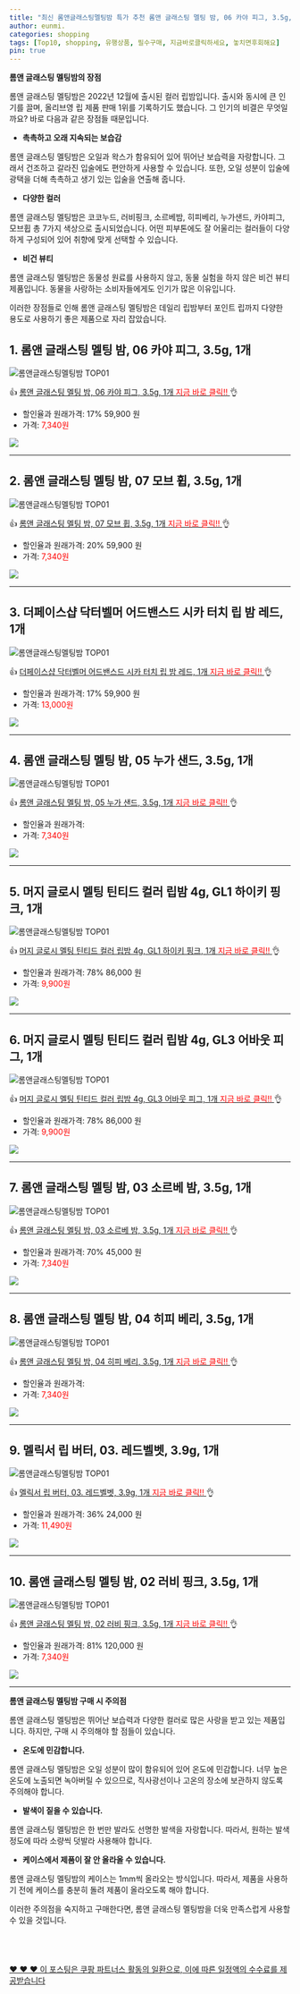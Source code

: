 ```yaml
---
title: "최신 롬앤글래스팅멜팅밤 특가 추천 롬앤 글래스팅 멜팅 밤, 06 카야 피그, 3.5g, 1개 비교 장점"
author: eunmi.
categories: shopping
tags: [Top10, shopping, 유행상품, 필수구매, 지금바로클릭하세요, 놓치면후회해요]
pin: true
---
```

**롬앤 글래스팅 멜팅밤의 장점**

롬앤 글래스팅 멜팅밤은 2022년 12월에 출시된 컬러 립밤입니다. 출시와 동시에 큰 인기를 끌며, 올리브영 립 제품 판매 1위를 기록하기도 했습니다. 그 인기의 비결은 무엇일까요? 바로 다음과 같은 장점들 때문입니다.

* **촉촉하고 오래 지속되는 보습감**

롬앤 글래스팅 멜팅밤은 오일과 왁스가 함유되어 있어 뛰어난 보습력을 자랑합니다. 그래서 건조하고 갈라진 입술에도 편안하게 사용할 수 있습니다. 또한, 오일 성분이 입술에 광택을 더해 촉촉하고 생기 있는 입술을 연출해 줍니다.

* **다양한 컬러**

롬앤 글래스팅 멜팅밤은 코코누드, 러비핑크, 소르베밤, 히피베리, 누가샌드, 카야피그, 모브휩 총 7가지 색상으로 출시되었습니다. 어떤 피부톤에도 잘 어울리는 컬러들이 다양하게 구성되어 있어 취향에 맞게 선택할 수 있습니다.

* **비건 뷰티**

롬앤 글래스팅 멜팅밤은 동물성 원료를 사용하지 않고, 동물 실험을 하지 않은 비건 뷰티 제품입니다. 동물을 사랑하는 소비자들에게도 인기가 많은 이유입니다.

이러한 장점들로 인해 롬앤 글래스팅 멜팅밤은 데일리 립밤부터 포인트 립까지 다양한 용도로 사용하기 좋은 제품으로 자리 잡았습니다.

   

## 1. 롬앤 글래스팅 멜팅 밤, 06 카야 피그, 3.5g, 1개

![롬앤글래스팅멜팅밤 TOP01](https://thumbnail9.coupangcdn.com/thumbnails/remote/230x230ex/image/retail/images/100228398309405-91ad933a-a520-4b9b-a512-d681b21e621f.jpg)


👍 [롬앤 글래스팅 멜팅 밤, 06 카야 피그, 3.5g, 1개 <font color=red> 지금 바로 클릭!! </font> ](https://link.coupang.com/re/AFFSDP?lptag=AF3617701&subid=GithubCoopas&pageKey=7283963511&traceid=V0-153&itemId=18602593789&vendorItemId=85738620983) 👌 


- 할인율과 원래가격: 17%  59,900   원
- 가격: <span style='color:red'>7,340원</span>

[![](/discount_price.png)](https://link.coupang.com/re/AFFSDP?lptag=AF3617701&subid=GithubCoopas&pageKey=7283963511&traceid=V0-153&itemId=18602593789&vendorItemId=85738620983)

---


   

## 2. 롬앤 글래스팅 멜팅 밤, 07 모브 휩, 3.5g, 1개

![롬앤글래스팅멜팅밤 TOP01](https://thumbnail7.coupangcdn.com/thumbnails/remote/230x230ex/image/retail/images/750747656901643-5f81a6a8-94b1-4177-be2f-3dbc8b1e27c9.jpg)


👍 [롬앤 글래스팅 멜팅 밤, 07 모브 휩, 3.5g, 1개 <font color=red> 지금 바로 클릭!! </font> ](https://link.coupang.com/re/AFFSDP?lptag=AF3617701&subid=GithubCoopas&pageKey=7283963511&traceid=V0-153&itemId=18602593781&vendorItemId=85738620934) 👌 


- 할인율과 원래가격: 20%  59,900   원
- 가격: <span style='color:red'>7,340원</span>

[![](/discount_price.png)](https://link.coupang.com/re/AFFSDP?lptag=AF3617701&subid=GithubCoopas&pageKey=7283963511&traceid=V0-153&itemId=18602593781&vendorItemId=85738620934)

---


   

## 3. 더페이스샵 닥터벨머 어드밴스드 시카 터치 립 밤 레드, 1개

![롬앤글래스팅멜팅밤 TOP01](https://thumbnail9.coupangcdn.com/thumbnails/remote/230x230ex/image/vendor_inventory/1113/d2adc115231589a46f81167276d561126c37d7e0555002b628e97f86553e.jpg)


👍 [더페이스샵 닥터벨머 어드밴스드 시카 터치 립 밤 레드, 1개 <font color=red> 지금 바로 클릭!! </font> ](https://link.coupang.com/re/AFFSDP?lptag=AF3617701&subid=GithubCoopas&pageKey=7675102348&traceid=V0-153&itemId=20485014875&vendorItemId=87504408726) 👌 


- 할인율과 원래가격: 17%  59,900   원
- 가격: <span style='color:red'>13,000원</span>

[![](/discount_price.png)](https://link.coupang.com/re/AFFSDP?lptag=AF3617701&subid=GithubCoopas&pageKey=7675102348&traceid=V0-153&itemId=20485014875&vendorItemId=87504408726)

---


   

## 4. 롬앤 글래스팅 멜팅 밤, 05 누가 샌드, 3.5g, 1개

![롬앤글래스팅멜팅밤 TOP01](https://thumbnail7.coupangcdn.com/thumbnails/remote/230x230ex/image/retail/images/1489107258380192-f42e4a65-6d69-4860-a774-3b163d5071b6.jpg)


👍 [롬앤 글래스팅 멜팅 밤, 05 누가 샌드, 3.5g, 1개 <font color=red> 지금 바로 클릭!! </font> ](https://link.coupang.com/re/AFFSDP?lptag=AF3617701&subid=GithubCoopas&pageKey=7283963511&traceid=V0-153&itemId=18602593785&vendorItemId=85738620965) 👌 


- 할인율과 원래가격: 
- 가격: <span style='color:red'>7,340원</span>

[![](/discount_price.png)](https://link.coupang.com/re/AFFSDP?lptag=AF3617701&subid=GithubCoopas&pageKey=7283963511&traceid=V0-153&itemId=18602593785&vendorItemId=85738620965)

---


   

## 5. 머지 글로시 멜팅 틴티드 컬러 립밤 4g, GL1 하이키 핑크, 1개

![롬앤글래스팅멜팅밤 TOP01](https://thumbnail7.coupangcdn.com/thumbnails/remote/230x230ex/image/retail/images/8932924402574952-644246e2-b7b2-495e-bd01-5bb50f8e2974.jpg)


👍 [머지 글로시 멜팅 틴티드 컬러 립밤 4g, GL1 하이키 핑크, 1개 <font color=red> 지금 바로 클릭!! </font> ](https://link.coupang.com/re/AFFSDP?lptag=AF3617701&subid=GithubCoopas&pageKey=7186596611&traceid=V0-153&itemId=18135712467&vendorItemId=85286306073) 👌 


- 할인율과 원래가격: 78%  86,000   원
- 가격: <span style='color:red'>9,900원</span>

[![](/discount_price.png)](https://link.coupang.com/re/AFFSDP?lptag=AF3617701&subid=GithubCoopas&pageKey=7186596611&traceid=V0-153&itemId=18135712467&vendorItemId=85286306073)

---


   

## 6. 머지 글로시 멜팅 틴티드 컬러 립밤 4g, GL3 어바웃 피그, 1개

![롬앤글래스팅멜팅밤 TOP01](https://thumbnail10.coupangcdn.com/thumbnails/remote/230x230ex/image/retail/images/29146870582067-245f52fe-4fd0-4005-adb7-c078efb029ec.jpg)


👍 [머지 글로시 멜팅 틴티드 컬러 립밤 4g, GL3 어바웃 피그, 1개 <font color=red> 지금 바로 클릭!! </font> ](https://link.coupang.com/re/AFFSDP?lptag=AF3617701&subid=GithubCoopas&pageKey=7186596611&traceid=V0-153&itemId=18135712462&vendorItemId=85286306063) 👌 


- 할인율과 원래가격: 78%  86,000   원
- 가격: <span style='color:red'>9,900원</span>

[![](/discount_price.png)](https://link.coupang.com/re/AFFSDP?lptag=AF3617701&subid=GithubCoopas&pageKey=7186596611&traceid=V0-153&itemId=18135712462&vendorItemId=85286306063)

---


   

## 7. 롬앤 글래스팅 멜팅 밤, 03 소르베 밤, 3.5g, 1개

![롬앤글래스팅멜팅밤 TOP01](https://thumbnail6.coupangcdn.com/thumbnails/remote/230x230ex/image/retail/images/99887210149561-1e7d04c3-1640-499e-b098-bc6f675a9750.jpg)


👍 [롬앤 글래스팅 멜팅 밤, 03 소르베 밤, 3.5g, 1개 <font color=red> 지금 바로 클릭!! </font> ](https://link.coupang.com/re/AFFSDP?lptag=AF3617701&subid=GithubCoopas&pageKey=7283963511&traceid=V0-153&itemId=18602593794&vendorItemId=85738621002) 👌 


- 할인율과 원래가격: 70%  45,000   원
- 가격: <span style='color:red'>7,340원</span>

[![](/discount_price.png)](https://link.coupang.com/re/AFFSDP?lptag=AF3617701&subid=GithubCoopas&pageKey=7283963511&traceid=V0-153&itemId=18602593794&vendorItemId=85738621002)

---


   

## 8. 롬앤 글래스팅 멜팅 밤, 04 히피 베리, 3.5g, 1개

![롬앤글래스팅멜팅밤 TOP01](https://thumbnail9.coupangcdn.com/thumbnails/remote/230x230ex/image/retail/images/1489063463552079-869ef7d9-1158-4678-b721-28c124b2e5a6.jpg)


👍 [롬앤 글래스팅 멜팅 밤, 04 히피 베리, 3.5g, 1개 <font color=red> 지금 바로 클릭!! </font> ](https://link.coupang.com/re/AFFSDP?lptag=AF3617701&subid=GithubCoopas&pageKey=7283963511&traceid=V0-153&itemId=18602593799&vendorItemId=85738621027) 👌 


- 할인율과 원래가격: 
- 가격: <span style='color:red'>7,340원</span>

[![](/discount_price.png)](https://link.coupang.com/re/AFFSDP?lptag=AF3617701&subid=GithubCoopas&pageKey=7283963511&traceid=V0-153&itemId=18602593799&vendorItemId=85738621027)

---


   

## 9. 멜릭서 립 버터, 03. 레드벨벳, 3.9g, 1개

![롬앤글래스팅멜팅밤 TOP01](https://thumbnail8.coupangcdn.com/thumbnails/remote/230x230ex/image/retail/images/101779921673901-02165be0-a2bc-40d8-9e61-abd2d8c6d2a6.jpg)


👍 [멜릭서 립 버터, 03. 레드벨벳, 3.9g, 1개 <font color=red> 지금 바로 클릭!! </font> ](https://link.coupang.com/re/AFFSDP?lptag=AF3617701&subid=GithubCoopas&pageKey=7417492189&traceid=V0-153&itemId=3916890331&vendorItemId=74179960690) 👌 


- 할인율과 원래가격: 36%  24,000   원
- 가격: <span style='color:red'>11,490원</span>

[![](/discount_price.png)](https://link.coupang.com/re/AFFSDP?lptag=AF3617701&subid=GithubCoopas&pageKey=7417492189&traceid=V0-153&itemId=3916890331&vendorItemId=74179960690)

---


   

## 10. 롬앤 글래스팅 멜팅 밤, 02 러비 핑크, 3.5g, 1개

![롬앤글래스팅멜팅밤 TOP01](https://thumbnail10.coupangcdn.com/thumbnails/remote/230x230ex/image/retail/images/1489043646494675-e73c3f09-5c71-4ca7-a854-9209b4040991.jpg)


👍 [롬앤 글래스팅 멜팅 밤, 02 러비 핑크, 3.5g, 1개 <font color=red> 지금 바로 클릭!! </font> ](https://link.coupang.com/re/AFFSDP?lptag=AF3617701&subid=GithubCoopas&pageKey=7283963511&traceid=V0-153&itemId=18602593812&vendorItemId=85738621063) 👌 


- 할인율과 원래가격: 81%  120,000   원
- 가격: <span style='color:red'>7,340원</span>

[![](/discount_price.png)](https://link.coupang.com/re/AFFSDP?lptag=AF3617701&subid=GithubCoopas&pageKey=7283963511&traceid=V0-153&itemId=18602593812&vendorItemId=85738621063)

---
**롬앤 글래스팅 멜팅밤 구매 시 주의점**

롬앤 글래스팅 멜팅밤은 뛰어난 보습력과 다양한 컬러로 많은 사랑을 받고 있는 제품입니다. 하지만, 구매 시 주의해야 할 점들이 있습니다.

* **온도에 민감합니다.**

롬앤 글래스팅 멜팅밤은 오일 성분이 많이 함유되어 있어 온도에 민감합니다. 너무 높은 온도에 노출되면 녹아버릴 수 있으므로, 직사광선이나 고온의 장소에 보관하지 않도록 주의해야 합니다.

* **발색이 짙을 수 있습니다.**

롬앤 글래스팅 멜팅밤은 한 번만 발라도 선명한 발색을 자랑합니다. 따라서, 원하는 발색 정도에 따라 소량씩 덧발라 사용해야 합니다.

* **케이스에서 제품이 잘 안 올라올 수 있습니다.**

롬앤 글래스팅 멜팅밤의 케이스는 1mm씩 올라오는 방식입니다. 따라서, 제품을 사용하기 전에 케이스를 충분히 돌려 제품이 올라오도록 해야 합니다.

이러한 주의점을 숙지하고 구매한다면, 롬앤 글래스팅 멜팅밤을 더욱 만족스럽게 사용할 수 있을 것입니다.<br><br><br><br><br> [ ❤ ❤ ❤ 이 포스팅은 쿠팡 파트너스 활동의 일환으로, 이에 따른 일정액의 수수료를 제공받습니다](https://link.coupang.com/a/bcEFyh)